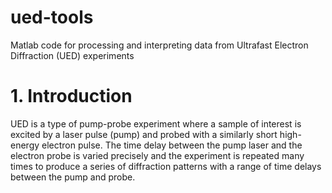 # ued-tools
Matlab code for processing and interpreting data from Ultrafast Electron Diffraction (UED) experiments

# 1. Introduction
UED is a type of pump-probe experiment where a sample of interest is excited by a laser pulse (pump) and probed with a similarly short high-energy electron pulse.  The time delay between the pump laser and the electron probe is varied precisely and the experiment is repeated many times to produce a series of diffraction patterns with a range of time delays between the pump and probe. 
